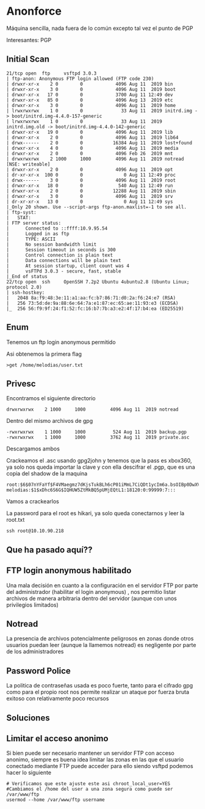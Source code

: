 # Anonforce
Máquina sencilla, nada fuera de lo común excepto tal vez el punto de PGP

Interesantes: PGP
## Initial Scan
```
21/tcp open  ftp     vsftpd 3.0.3
| ftp-anon: Anonymous FTP login allowed (FTP code 230)
| drwxr-xr-x    2 0        0            4096 Aug 11  2019 bin
| drwxr-xr-x    3 0        0            4096 Aug 11  2019 boot
| drwxr-xr-x   17 0        0            3700 Aug 11 12:49 dev
| drwxr-xr-x   85 0        0            4096 Aug 13  2019 etc
| drwxr-xr-x    3 0        0            4096 Aug 11  2019 home
| lrwxrwxrwx    1 0        0              33 Aug 11  2019 initrd.img -> boot/initrd.img-4.4.0-157-generic
| lrwxrwxrwx    1 0        0              33 Aug 11  2019 initrd.img.old -> boot/initrd.img-4.4.0-142-generic
| drwxr-xr-x   19 0        0            4096 Aug 11  2019 lib
| drwxr-xr-x    2 0        0            4096 Aug 11  2019 lib64
| drwx------    2 0        0           16384 Aug 11  2019 lost+found
| drwxr-xr-x    4 0        0            4096 Aug 11  2019 media
| drwxr-xr-x    2 0        0            4096 Feb 26  2019 mnt
| drwxrwxrwx    2 1000     1000         4096 Aug 11  2019 notread [NSE: writeable]
| drwxr-xr-x    2 0        0            4096 Aug 11  2019 opt
| dr-xr-xr-x  100 0        0               0 Aug 11 12:49 proc
| drwx------    3 0        0            4096 Aug 11  2019 root
| drwxr-xr-x   18 0        0             540 Aug 11 12:49 run
| drwxr-xr-x    2 0        0           12288 Aug 11  2019 sbin
| drwxr-xr-x    3 0        0            4096 Aug 11  2019 srv
| dr-xr-xr-x   13 0        0               0 Aug 11 12:49 sys
|_Only 20 shown. Use --script-args ftp-anon.maxlist=-1 to see all.
| ftp-syst: 
|   STAT: 
| FTP server status:
|      Connected to ::ffff:10.9.95.54
|      Logged in as ftp
|      TYPE: ASCII
|      No session bandwidth limit
|      Session timeout in seconds is 300
|      Control connection is plain text
|      Data connections will be plain text
|      At session startup, client count was 4
|      vsFTPd 3.0.3 - secure, fast, stable
|_End of status
22/tcp open  ssh     OpenSSH 7.2p2 Ubuntu 4ubuntu2.8 (Ubuntu Linux; protocol 2.0)
| ssh-hostkey: 
|   2048 8a:f9:48:3e:11:a1:aa:fc:b7:86:71:d0:2a:f6:24:e7 (RSA)
|   256 73:5d:de:9a:88:6e:64:7a:e1:87:ec:65:ae:11:93:e3 (ECDSA)
|_  256 56:f9:9f:24:f1:52:fc:16:b7:7b:a3:e2:4f:17:b4:ea (ED25519)
```
## Enum

Tenemos un ftp login anonymous permitido

Asi obtenemos la primera flag
```
>get /home/melodias/user.txt
```

## Privesc

Encontramos el siguiente directorio
```
drwxrwxrwx    2 1000     1000         4096 Aug 11  2019 notread
```
Dentro del mismo archivos de gpg
```
-rwxrwxrwx    1 1000     1000          524 Aug 11  2019 backup.pgp
-rwxrwxrwx    1 1000     1000         3762 Aug 11  2019 private.asc
```
Descargamos ambos

Crackeamos el .asc usando gpg2john y tenemos que la pass es xbox360, ya solo nos queda importar la clave y con ella descifrar el .pgp, que es una copia del shadow de la maquina
```
root:$6$07nYFaYf$F4VMaegmz7dKjsTukBLh6cP01iMmL7CiQDt1ycIm6a.bsOIBp0DwXVb9XI2EtULXJzBtaMZMNd2tV4uob5RVM0:18120:0:99999:7:::
melodias:$1$xDhc6S6G$IQHUW5ZtMkBQ5pUMjEQtL1:18120:0:99999:7:::
```
Vamos a crackearlos

La password para el root es hikari, ya solo queda conectarnos y leer la root.txt
```
ssh root@10.10.90.218
```
## Que ha pasado aquí??
## FTP login anonymous habilitado
Una mala decisión en cuanto a la configuración en el servidor FTP por parte del administrador (habilitar el login anonymous) , nos permitio listar archivos de manera arbitraria dentro del servidor (aunque con unos privilegios limitados)
## Notread
La presencia de archivos potencialmente peligrosos en zonas donde otros usuarios puedan leer (aunque la llamemos notread) es negligente por parte de los administradores
## Password Police
La politica de contraseñas usada es poco fuerte, tanto para el cifrado gpg como para el propio root nos permite realizar un ataque por fuerza bruta exitoso con relativamente poco recursos

## Soluciones 
## Limitar el acceso anonimo
Si bien puede ser necesario mantener un servidor FTP con acceso anonimo, siempre es buena idea limitar las zonas en las que el usuario conectado mediante FTP puede acceder para ello siendo vsftpd podemos hacer lo siguiente
```
# Verificamos que este ajuste este asi chroot_local_user=YES
#Cambiamos el /home del user a una zona segura como puede ser /var/www/ftp
usermod --home /var/www/ftp username
```
